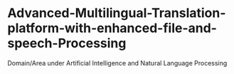 # Advanced-Multilingual-Translation-platform-with-enhanced-file-and-speech-Processing
Domain/Area under Artificial Intelligence and Natural Language Processing
